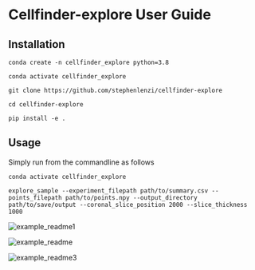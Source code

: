 # Cellfinder-explore User Guide

## Installation


```conda create -n cellfinder_explore python=3.8```

```conda activate cellfinder_explore```

```git clone https://github.com/stephenlenzi/cellfinder-explore```

```cd cellfinder-explore```

```pip install -e .```

## Usage

Simply run from the commandline as follows

```conda activate cellfinder_explore```

```explore_sample --experiment_filepath path/to/summary.csv --points_filepath path/to/points.npy --output_directory path/to/save/output --coronal_slice_position 2000 --slice_thickness 1000```

![example_readme1](https://user-images.githubusercontent.com/12136220/159718609-3936a211-4a8b-4ccd-a1fd-4d709c0c7202.png)

![example_readme](https://user-images.githubusercontent.com/12136220/159717814-c0e967cb-6e23-4297-8313-8cdc8e34fff0.png)

![example_readme3](https://user-images.githubusercontent.com/12136220/159720896-135113c6-a46d-4240-8545-27fbe8cad504.png)
